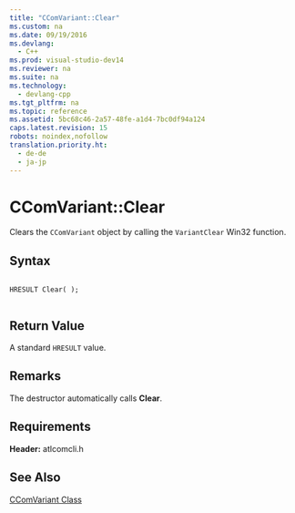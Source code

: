 ```yaml
---
title: "CComVariant::Clear"
ms.custom: na
ms.date: 09/19/2016
ms.devlang: 
  - C++
ms.prod: visual-studio-dev14
ms.reviewer: na
ms.suite: na
ms.technology: 
  - devlang-cpp
ms.tgt_pltfrm: na
ms.topic: reference
ms.assetid: 5bc68c46-2a57-48fe-a1d4-7bc0df94a124
caps.latest.revision: 15
robots: noindex,nofollow
translation.priority.ht: 
  - de-de
  - ja-jp
---
```

# CComVariant::Clear
Clears the `CComVariant` object by calling the `VariantClear` Win32 function.  
  
## Syntax  
  
```  
  
HRESULT Clear( );  
  
```  
  
## Return Value  
 A standard `HRESULT` value.  
  
## Remarks  
 The destructor automatically calls **Clear**.  
  
## Requirements  
 **Header:** atlcomcli.h  
  
## See Also  
 [CComVariant Class](../vs140/CComVariant-Class.md)
